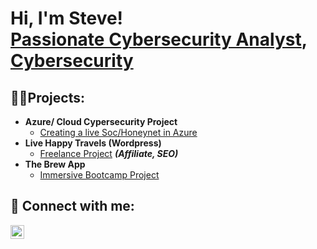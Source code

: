 <h1>Hi, I'm Steve! <br/><a href="https://github.com/smedrano101">Passionate Cybersecurity Analyst</a>, <a href="https://www.linkedin.com/in/steve-medrano/">Cybersecurity</a>

<h2>👨‍💻Projects:</h2>

- <b> Azure/ Cloud Cypersecurity Project </b>
  - [Creating a live Soc/Honeynet in Azure]()
- <b>Live Happy Travels (Wordpress)</b>
  - [Freelance Project](https://youtu.be/ahOQPUjed7M?si=sn3PGSqkA85MkgVM) <b><i>(Affiliate, SEO)</b></i>
- <b>The Brew App</b>
  - [Immersive Bootcamp Project](https://github.com/DjangoKerger/DCBreweriesAPP#dcbreweriesapp)

<h2> 🤳 Connect with me:</h2>


[<img align="left" alt="SteveMedrano | LinkedIn" width="22px" src="https://cdn.jsdelivr.net/npm/simple-icons@v3/icons/linkedin.svg" />][linkedin]

[linkedin]: https://linkedin.com/in/Steve-Medrano







<!--
**joshmadakor1/joshmadakor1** is a ✨ _special_ ✨ repository because its `README.md` (this file) appears on your GitHub profile.

Here are some ideas to get you started:

- 🔭 I’m currently working on ...
- 🌱 I’m currently learning ...
- 👯 I’m looking to collaborate on ...
- 🤔 I’m looking for help with ...
- 💬 Ask me about ...
- 📫 How to reach me: ...
- 😄 Pronouns: ...
- ⚡ Fun fact: ...
-->
